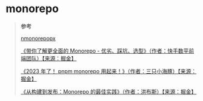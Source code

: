 <!--
 * @Author: yaohebin
 * @Date: 2023-02-09 11:03:11
 * @LastEditTime: 2023-11-30 19:08:44
 * @LastEditors: yaohebin
 * @Description: monorepo
-->

# monorepo

> **参考**
>
> [nmonorepopx](https://monorepo.tools/)
>
> [《带你了解更全面的 Monorepo - 优劣、踩坑、选型》（作者：快手数平前端团队）【来源：掘金】](https://juejin.cn/post/7215886869199896637)
>
> [《2023 年了！ pnpm monorepo 用起来！》（作者：三只小海豚）【来源：掘金】](https://juejin.cn/post/7184392660939964474)
>
> [《从构建到发布：Monorepo 的最佳实践》（作者：洪布斯）【来源：掘金】](https://juejin.cn/post/7210310775276716092)
